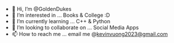 - 👋 Hi, I’m @GoldenDukes
- 👀 I’m interested in ... Books & College :D
- 🌱 I’m currently learning ... C++ & Python
- 💞️ I’m looking to collaborate on ... Social Media Apps
- 📫 How to reach me ... email me @kevinvuong2023@gmail.com


